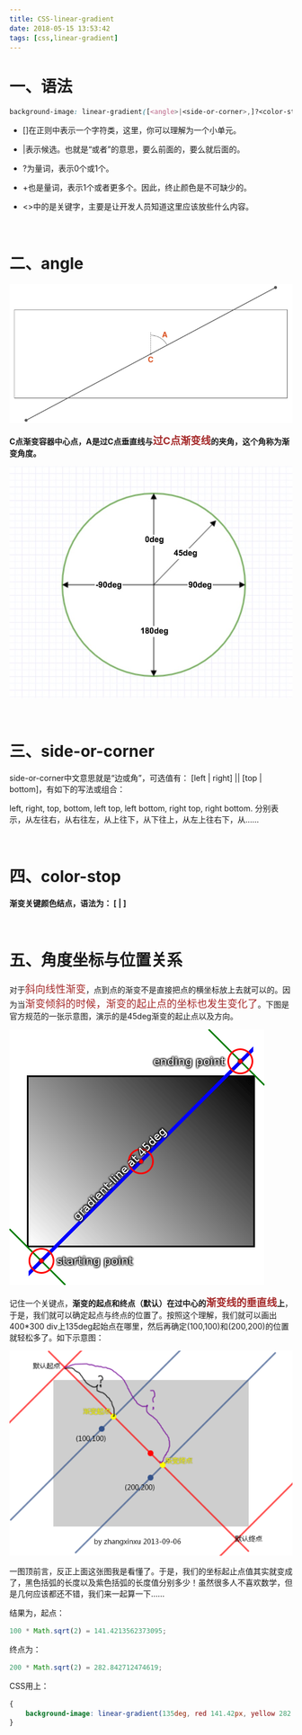 ```yaml
---
title: CSS-linear-gradient
date: 2018-05-15 13:53:42
tags: [css,linear-gradient]
---
```


# 一、语法

``` css
background-image: linear-gradient([<angle>|<side-or-corner>,]?<color-stop>[,<color-stop>]+);
```

- []在正则中表示一个字符类，这里，你可以理解为一个小单元。 

- |表示候选。也就是“或者”的意思，要么前面的，要么就后面的。 

- ?为量词，表示0个或1个。 

- +也是量词，表示1个或者更多个。因此，终止颜色是不可缺少的。 

- <>中的是关键字，主要是让开发人员知道这里应该放些什么内容。

<br/>

# 二、angle

![gradient-1](CSS-linear-gradient\gradient-1.png)





**C点渐变容器中心点，A是过C点垂直线与<font color=#A52A2A size=4 >过C点渐变线</font>的夹角，这个角称为渐变角度。** 





![](CSS-linear-gradient\7B0CC41A-86DC-4E1B-8A69-A410E6764B91.jpg)

<br/>

# 三、side-or-corner

side-or-corner中文意思就是“边或角”，可选值有： [left | right] || [top | bottom]，有如下的写法或组合：

left, right, top, bottom, left top, left bottom, right top, right bottom. 分别表示，从左往右，从右往左，从上往下，从下往上，从左上往右下，从……

<br/>

# 四、color-stop

**渐变关键颜色结点，语法为：<color> [ <percentage> | <length> ]**

<br/>

# 五、角度坐标与位置关系

对于<font color=#A52A2A size=4 >斜向线性渐变</font>，点到点的渐变不是直接把点的横坐标放上去就可以的。因为当<font color=#A52A2A size=4 >渐变倾斜的时候，渐变的起止点的坐标也发生变化了</font>。下图是官方规范的一张示意图，演示的是45deg渐变的起止点以及方向。 

![gradient-diagram](CSS-linear-gradient\gradient-diagram.png)



记住一个关键点，**渐变的起点和终点（默认）在过中心的<font color=#A52A2A size=4 >渐变线的垂直线</font>上**，于是，我们就可以确定起点与终点的位置了。按照这个理解，我们就可以画出400*300 div上135deg起始点在哪里，然后再确定(100,100)和(200,200)的位置就轻松多了。如下示意图： 



![](CSS-linear-gradient\100-300-what-mean.png)



一图顶前言，反正上面这张图我是看懂了。于是，我们的坐标起止点值其实就变成了，黑色括弧的长度以及紫色括弧的长度值分别多少！虽然很多人不喜欢数学，但是几何应该都还不错，我们来一起算一下……



结果为，起点：

``` javascript
100 * Math.sqrt(2) = 141.4213562373095;
```



终点为：

``` javascript
200 * Math.sqrt(2) = 282.842712474619;
```



CSS用上：

``` css
{
    background-image: linear-gradient(135deg, red 141.42px, yellow 282.84px);
}
```

